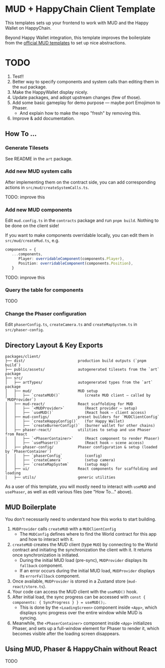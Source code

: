 # MUD + HappyChain Client Template

This templates sets up your frontend to work with MUD and the Happy Wallet on HappyChain.

Beyond Happy Wallet integration, this template improves the boilerplate from the [official MUD
templates][mud-templates] to set up nice abstractions.

[mud-templates]: https://github.com/latticexyz/mud/tree/main/templates

# TODO

1. Test!!
1. Better way to specify components and system calls than editing them in the `mud` package.
1. Make the HappyWallet display nicely. 
1. Update packages, and adopt upstream changes (few of those).
1. Add some basic gameplay for demo purpose — maybe port Emojimon to Phaser.
   - And explain how to make the repo "fresh" by removing this.
1. Improve & add documentation.

## How To ...

### Generate Tilesets

See README in the `art` package.

### Add new MUD system calls

After implementing them on the contract side, you can add corresponding actions in
`src/mud/createSystemCalls.ts`.

TODO: improve this

### Add new MUD components

Edit `mud.config.ts` in the `contracts` package and run `pnpm build`. Nothing to be done on the
client side!

If you want to make components overridable locally, you can edit them in `src/mud/createMud.ts`, e.g.

```typescript
components = {
   ...components,
      Player: overridableComponent(components.Player),
      Position: overridableComponent(components.Position),
   }
```

TODO: improve this

### Query the table for components

TODO

### Change the Phaser configuration

Edit `phaserConfig.ts`, `createCamera.ts` and `createMapSystem.ts` in `src/phaser-config`.

## Directory Layout & Key Exports
```
packages/client/
├── dist/                        production build outputs (`pnpm build`)
├── public/assets/               autogenerated tilesets from the `art` package
├── src/
│   ├── artTypes/                autogenerated types from the `art` package
│   ├── mud/                     MUD setup
│   │   ├── `createMUD()`           (create MUD client — called by `MUDProvider`)
│   ├── mud-react/               React scaffolding for MUD
│   │   ├── `<MUDProvider>`         (React provider — setup)
│   │   ├── `useMUD()`              (React hook — client access)
│   ├── mud-configs/             preset builders for `MUDClientConfig`
│   │   ├── `createHappyConfig()`   (for Happy Wallet)
│   │   ├── `createBurnerConfig()`  (burner wallet for other chains)
│   ├── phaser-react/            utilities to setup and use Phaser from React
│   │   ├── `<PhaserContainer>`     (React component to render Phaser)
│   │   ├── `usePhaser()`           (React hook — scene access)
│   ├── phaser-config/           Phaser configuration & setup (loaded by `PhaserContainer`)
│   │   ├── `phaserConfig`          (config)
│   │   ├── `createCamera`          (setup camera)
│   │   ├── `createMapSystem`       (setup map)
│   ├── ui/                      React components for scaffolding and loading
│   ├── utils/                   generic utilities
```

As a user of this template, you will mostly need to interact with `useMUD` and `usePhaser`, as well
as edit various files (see "How To..."  above).

## MUD Boilerplate

You don't necessarily need to understand how this works to start building.

1. `MUDProvider` calls `createMUD` with a `MUDClientConfig`
    - The `MUDConfig` defines where to find the World contract for this app and how to interact with it.
2. `createMUD` creates the MUD client (type `MUD`) by connecting to the World contract and
    initiating the synchronization the client with it. It returns once synchronization is initiated.
    - During the initial MUD load (pre-sync), `MUDProvider` displays its `fallback` component.
    - If an error occurs during the initial MUD load, `MUDProvider` displays its `errorFallback` component.
3. Once available, `MUDProvider` is stored in a Zustand store (`mud-react/store.ts`).
4. Your code can access the MUD client with the `useMUD()` hook.
5. After initial load, the sync progress can be accessed with
   `const { components: { SyncProgress } } = useMUD();`.
    - This is done by the `<LoadingScreen>` component inside `<App>`, which displays sync progress
      over the entire window while MUD is syncing.
6. Meanwhile, the `<PhaserContainer>` component inside `<App>` initializes Phaser, and sets up a
   full-window element for Phaser to render it, which becomes visible after the loading screen disappears.

## Using MUD, Phaser & HappyChain without React

TODO